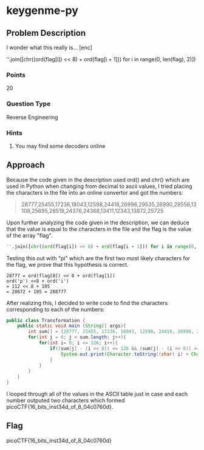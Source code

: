 # keygenme-py

## Problem Description

I wonder what this really is... [enc]

''.join([chr((ord(flag[i]) << 8) + ord(flag[i + 1])) for i in range(0, len(flag), 2)])

### Points

20

### Question Type

Reverse Engineering

### Hints

1. You may find some decoders online

## Approach

Because the code given in the description used ord() and chr() which are used in Python when changing from decimal to ascii values, I tried placing the characters in the file into an online convertor and got the numbers: 


> 28777,25455,17236,18043,12598,24418,26996,29535,26990,29556,13108,25695,28518,24376,24368,13411,12343,13872,25725

Upon further analyzing the code given in the description, we can deduce that the value is equal to the characters in the file and the flag is the value of the array "flag".

```python
''.join([chr((ord(flag[i]) << 8) + ord(flag[i + 1])) for i in range(0, len(flag), 2)])
```

Testing this out with "pi" which are the first two most likely characters for the flag, we prove that this hypothesis is correct.

```text
28777 = ord(flag[0]) << 8 + ord(flag[1])
ord('p') <<8 + ord('i')
= 112 << 8 + 105
= 28672 + 105 = 288777
```

After realizing this, I decided to write code to find the characters corresponding to each of the numbers:

```java
public class Transformation {
    public static void main (String[] args){
        int sum[] = {28777, 25455, 17236, 18043, 12598, 24418, 26996, 29535, 26990, 29556, 13108, 25695, 28518, 24376, 24368, 13411, 12343, 13872, 25725};
        for(int j = 0; j < sum.length; j++){
            for(int i= 0; i <= 126; i++){
                if((sum[j] - (i << 8)) <= 126 && (sum[j] - (i << 8)) >= 0){
                    System.out.print(Character.toString((char) i) + Character.toString((char) (sum[j] - (i << 8))));
                }
            }
        }
    }
}
```

I looped through all of the values in the ASCII table just in case and each number outputed two characters which formed picoCTF{16_bits_inst34d_of_8_04c0760d}.

## Flag

picoCTF{16_bits_inst34d_of_8_04c0760d}
